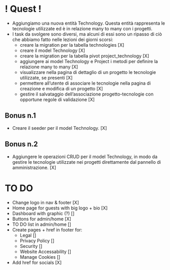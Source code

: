 # ! Quest ! #

- Aggiungiamo una nuova entità Technology. Questa entità rappresenta le tecnologie utilizzate ed è in relazione many to many con i progetti.
- I task da svolgere sono diversi, ma alcuni di essi sono un ripasso di ciò che abbiamo fatto nelle lezioni dei giorni scorsi:
    - creare la migration per la tabella technologies [X]
    - creare il model Technology [X]
    - creare la migration per la tabella pivot project_technology [X]
    - aggiungere ai model Technology e Project i metodi per definire la relazione many to many [X]
    - visualizzare nella pagina di dettaglio di un progetto le tecnologie utilizzate, se presenti [X]
    - permettere all’utente di associare le tecnologie nella pagina di creazione e modifica di un progetto [X]
    - gestire il salvataggio dell’associazione progetto-tecnologie con opportune regole di validazione [X]

## Bonus n.1 ##

- Creare il seeder per il model Technology. [X]

## Bonus n.2 ##

- Aggiungere le operazioni CRUD per il model Technology, in modo da gestire le tecnologie utilizzate nei progetti direttamente dal pannello di amministrazione. [X]

# TO DO #

- Change logo in nav & footer [X]
- Home page for guests with big logo + bio [X]
- Dashboard with graphic (?) []
- Buttons for admin/home [X]
- TO DO list in admin/home []
- Create pages + href in footer for:
    - Legal []
    - Privacy Policy []
    - Security []
    - Website Accessability []
    - Manage Cookies []
- Add href for socials [X]